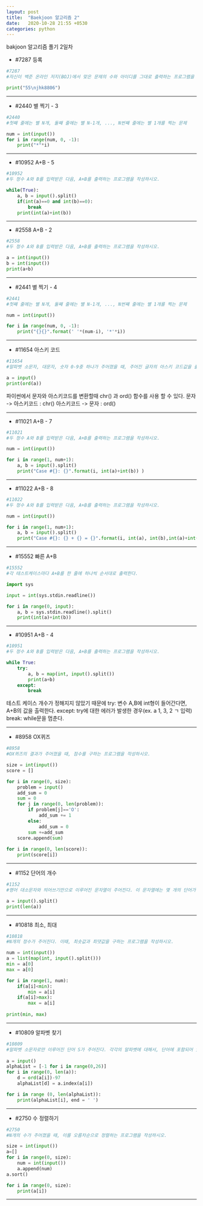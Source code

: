 ```yaml
---
layout: post
title:  "Baekjoon 알고리즘 2"
date:   2020-10-28 21:55 +0530
categories: python
---
```


bakjoon 알고리즘 풀기 2일차

- #7287	등록

```python
#7287
#자신이 백준 온라인 저지(BOJ)에서 맞은 문제의 수와 아이디를 그대로 출력하는 프로그램을 작성하시오.

print("55\njhk8806")

```

---

- #2440	별 찍기 - 3

```python
#2440
#첫째 줄에는 별 N개, 둘째 줄에는 별 N-1개, ..., N번째 줄에는 별 1개를 찍는 문제

num = int(input())
for i in range(num, 0, -1):
    print("*"*i)

```

---

- #10952	A+B - 5

```python
#10952
#두 정수 A와 B를 입력받은 다음, A+B를 출력하는 프로그램을 작성하시오.

while(True):
    a, b = input().split()
    if(int(a)==0 and int(b)==0):
        break
    print(int(a)+int(b))

```

---

- #2558	A+B - 2

```python
#2558
#두 정수 A와 B를 입력받은 다음, A+B를 출력하는 프로그램을 작성하시오.

a = int(input())
b = int(input())
print(a+b)

```

---

- #2441	별 찍기 - 4

```python
#2441
#첫째 줄에는 별 N개, 둘째 줄에는 별 N-1개, ..., N번째 줄에는 별 1개를 찍는 문제

num = int(input())

for i in range(num, 0, -1):
    print("{}{}".format(' '*(num-i), '*'*i))

```

---

- #11654	아스키 코드

```python
#11654
#알파벳 소문자, 대문자, 숫자 0-9중 하나가 주어졌을 때, 주어진 글자의 아스키 코드값을 출력하는 프로그램을 작성하시오.

a = input()
print(ord(a))

```

파이썬에서 문자와 아스키코드를 변환할때 chr() 과 ord() 함수를 사용 할 수 있다. 
문자 -> 아스키코드 : chr()
아스키코드 -> 문자 : ord()


---

- #11021	A+B - 7

```python
#11021
#두 정수 A와 B를 입력받은 다음, A+B를 출력하는 프로그램을 작성하시오.

num = int(input())

for i in range(1, num+1):
    a, b = input().split()
    print("Case #{}: {}".format(i, int(a)+int(b)) )

```

---

- #11022	A+B - 8

```python
#11022
#두 정수 A와 B를 입력받은 다음, A+B를 출력하는 프로그램을 작성하시오.

num = int(input())

for i in range(1, num+1):
    a, b = input().split()
    print("Case #{}: {} + {} = {}".format(i, int(a), int(b),int(a)+int(b)) )

```

---

- #15552	빠른 A+B

```python
#15552
#각 테스트케이스마다 A+B를 한 줄에 하나씩 순서대로 출력한다.

import sys

input = int(sys.stdin.readline())

for i in range(0, input):
    a, b = sys.stdin.readline().split()
    print(int(a)+int(b))

```

---

- #10951	A+B - 4

```python
#10951
#두 정수 A와 B를 입력받은 다음, A+B를 출력하는 프로그램을 작성하시오.

while True:
    try:
        a, b = map(int, input().split())
        print(a+b)
    except:
        break

```

테스트 케이스 개수가 정해지지 않았기 때문에
try: 변수 A,B에 int형이 들어간다면, A+B의 값을 출력한다.
except: try에 대한 에러가 발생한 경우(ex. a 1, 3, 2 ㄱ 입력)
break: while문을 멈춘다.


---

- #8958	OX퀴즈

```python
#8958
#OX퀴즈의 결과가 주어졌을 때, 점수를 구하는 프로그램을 작성하시오.

size = int(input())
score = []

for i in range(0, size):
    problem = input()
    add_sum = 0
    sum = 0
    for j in range(0, len(problem)):
        if problem[j]=='O':
            add_sum += 1
        else:
            add_sum = 0
        sum +=add_sum
    score.append(sum)
    
for i in range(0, len(score)):
    print(score[i])

```

---

- #1152	단어의 개수

```python
#1152
#영어 대소문자와 띄어쓰기만으로 이루어진 문자열이 주어진다. 이 문자열에는 몇 개의 단어가 있을까? 이를 구하는 프로그램을 작성하시오. 단, 한 단어가 여러 번 등장하면 등장한 횟수만큼 모두 세어야 한다.

a = input().split()
print(len(a))
```

---

- #10818	최소, 최대

```python
#10818
#N개의 정수가 주어진다. 이때, 최솟값과 최댓값을 구하는 프로그램을 작성하시오.

num = int(input())
a = list(map(int, input().split()))
min = a[0]
max = a[0]

for i in range(1, num):
    if(a[i]<min):
        min = a[i]
    if(a[i]>max):
        max = a[i]
    
print(min, max)    

```

---

- #10809	알파벳 찾기

```python
#10809
#알파벳 소문자로만 이루어진 단어 S가 주어진다. 각각의 알파벳에 대해서, 단어에 포함되어 있는 경우에는 처음 등장하는 위치를, 포함되어 있지 않은 경우에는 -1을 출력하는 프로그램을 작성하시오.
    
a = input()
alphaList = [-1 for i in range(0,26)]
for i in range(0, len(a)):
    d = ord(a[i])-97
    alphaList[d] = a.index(a[i])

for i in range (0, len(alphaList)):
    print(alphaList[i], end = ' ')

```

---

- #2750	수 정렬하기

```python
#2750
#N개의 수가 주어졌을 때, 이를 오름차순으로 정렬하는 프로그램을 작성하시오.

size = int(input())
a=[]
for i in range(0, size):
    num = int(input())
    a.append(num)
a.sort()

for i in range(0, size):
    print(a[i])

```

---
